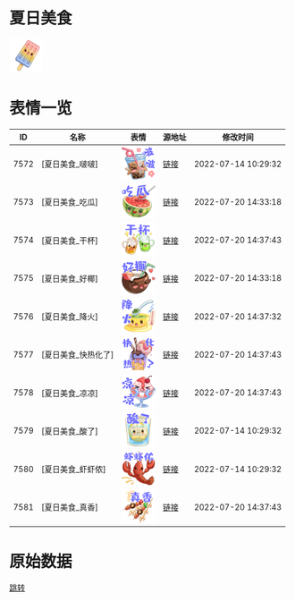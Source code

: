 # 夏日美食

<img src="./cover.png" height="60" alt="cover" />

# 表情一览

|ID|名称|表情|源地址|修改时间|
|----|----|----|----|----|
|7572|[夏日美食_啵啵]|<img src="./pic/007572_%5B夏日美食_啵啵%5D.png" height="60" alt="啵啵"/>|[链接](http://i0.hdslb.com/bfs/emote/ddcbe4ef00ced02437ad8731157a996b4f05deee.png)|2022-07-14 10:29:32|
|7573|[夏日美食_吃瓜]|<img src="./pic/007573_%5B夏日美食_吃瓜%5D.png" height="60" alt="吃瓜"/>|[链接](http://i0.hdslb.com/bfs/emote/03a505faf24dedeed686564921bca8996fd36103.png)|2022-07-20 14:33:18|
|7574|[夏日美食_干杯]|<img src="./pic/007574_%5B夏日美食_干杯%5D.png" height="60" alt="干杯"/>|[链接](http://i0.hdslb.com/bfs/emote/ddd525ccb79b6a6d7e8676800f483b074c5665e4.png)|2022-07-20 14:37:43|
|7575|[夏日美食_好椰]|<img src="./pic/007575_%5B夏日美食_好椰%5D.png" height="60" alt="好椰"/>|[链接](http://i0.hdslb.com/bfs/emote/f4fc29c462daa48f2a7ba0a33c4e57271c1cef7c.png)|2022-07-20 14:33:18|
|7576|[夏日美食_降火]|<img src="./pic/007576_%5B夏日美食_降火%5D.png" height="60" alt="降火"/>|[链接](http://i0.hdslb.com/bfs/emote/c3856d707052be1a3cd0d00da0a3f97714520acb.png)|2022-07-20 14:37:32|
|7577|[夏日美食_快热化了]|<img src="./pic/007577_%5B夏日美食_快热化了%5D.png" height="60" alt="快热化了"/>|[链接](http://i0.hdslb.com/bfs/emote/e47db50f5378996159d04cb9c59f46972d59b82c.png)|2022-07-20 14:37:43|
|7578|[夏日美食_凉凉]|<img src="./pic/007578_%5B夏日美食_凉凉%5D.png" height="60" alt="凉凉"/>|[链接](http://i0.hdslb.com/bfs/emote/fb2c7a9a0935990079ecd7b3732ee74103d450c9.png)|2022-07-20 14:37:43|
|7579|[夏日美食_酸了]|<img src="./pic/007579_%5B夏日美食_酸了%5D.png" height="60" alt="酸了"/>|[链接](http://i0.hdslb.com/bfs/emote/3959b7e1548a3529d18fdf9569ac5b30c1bfc1fb.png)|2022-07-14 10:29:32|
|7580|[夏日美食_虾虾侬]|<img src="./pic/007580_%5B夏日美食_虾虾侬%5D.png" height="60" alt="虾虾侬"/>|[链接](http://i0.hdslb.com/bfs/emote/533e3f18731c7de047183149a2c7f50dcefa5c49.png)|2022-07-14 10:29:32|
|7581|[夏日美食_真香]|<img src="./pic/007581_%5B夏日美食_真香%5D.png" height="60" alt="真香"/>|[链接](http://i0.hdslb.com/bfs/emote/446703979f0ab181cbc6b4c03793e899c211eee0.png)|2022-07-20 14:37:43|

# 原始数据

[跳转](./raw.json)

